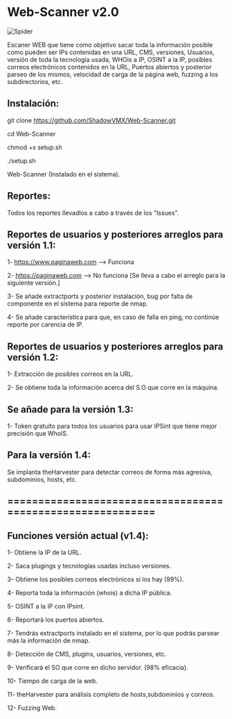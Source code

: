# Web-Scanner v2.0


![Spider](https://user-images.githubusercontent.com/92258683/172819106-63370bfd-ec49-4363-9d56-aebf3d8b8105.jpg)



Escaner WEB que tiene como objetivo sacar toda la información posible como pueden ser IPs contenidas en una URL, CMS, versiones, Usuarios, versión de toda la tecnología usada, WHOis a IP, OSINT a la IP, posibles correos electrónicos contenidos en la URL, Puertos abiertos y posterior parseo de los mismos, velocidad de carga de la página web, fuzzing a los subdirectorios, etc.


## Instalación:

git clone https://github.com/ShadowVMX/Web-Scanner.git

cd Web-Scanner

chmod +x setup.sh

./setup.sh

Web-Scanner (Instalado en el sistema).



## Reportes:

Todos los reportes llevadlos a cabo a través de los "Issues".



## Reportes de usuarios y posteriores arreglos para versión 1.1:

1- https://www.paginaweb.com --> Funciona

2- https://paginaweb.com --> No funciona [Se lleva a cabo el arreglo para la siguiente versión.]

3- Se añade extractports y posterior instalación, bug por falta de componente en el sistema para reporte de nmap.

4- Se añade característica para que, en caso de falla en ping, no continúe reporte por carencia de IP.




## Reportes de usuarios y posteriores arreglos para versión 1.2:

1- Extracción de posibles correos en la URL.

2- Se obtiene toda la información acerca del S.O que corre en la máquina.



## Se añade para la versión 1.3:

1- Token gratuíto para todos los usuarios para usar IPSint que tiene mejor precisión que WhoIS.

## Para la versión 1.4:

Se implanta theHarvester para detectar correos de forma más agresiva, subdominios, hosts, etc.


## ===========================================================


## Funciones versión actual (v1.4):

1- Obtiene la IP de la URL.

2- Saca plugings y tecnologías usadas incluso versiones.

3- Obtiene los posibles correos electrónicos si los hay (99%).

4- Reporta toda la información (whois) a dicha IP pública.

5- OSINT a la IP con IPsint.

6- Reportará los puertos abiertos.

7- Tendrás extractports instalado en el sistema, por lo que podrás parsear más la información de nmap.

8- Detección de CMS, plugins, usuarios, versiones, etc.

9- Verificará el SO que corre en dicho servidor. (98% eficacia).

10- Tiempo de carga de la web.

11- theHarvester para análisis completo de hosts,subdominios y correos.

12- Fuzzing Web.




